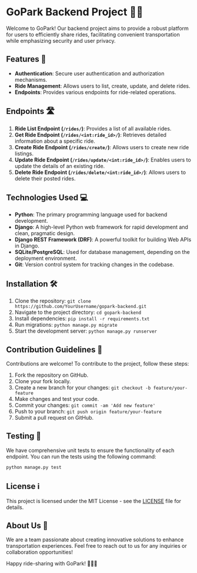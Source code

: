 # GoPark Backend Project 🚗📱

Welcome to GoPark! Our backend project aims to provide a robust platform for users to efficiently share rides, facilitating convenient transportation while emphasizing security and user privacy.

## Features 🌟

- **Authentication**: Secure user authentication and authorization mechanisms.
- **Ride Management**: Allows users to list, create, update, and delete rides.
- **Endpoints**: Provides various endpoints for ride-related operations.

## Endpoints 🛣️

1. **Ride List Endpoint (`/rides/`)**: Provides a list of all available rides.
2. **Get Ride Endpoint (`/rides/<int:ride_id>/`)**: Retrieves detailed information about a specific ride.
3. **Create Ride Endpoint (`/rides/create/`)**: Allows users to create new ride listings.
4. **Update Ride Endpoint (`/rides/update/<int:ride_id>/`)**: Enables users to update the details of an existing ride.
5. **Delete Ride Endpoint (`/rides/delete/<int:ride_id>/`)**: Allows users to delete their posted rides.

## Technologies Used 💻

- **Python**: The primary programming language used for backend development.
- **Django**: A high-level Python web framework for rapid development and clean, pragmatic design.
- **Django REST Framework (DRF)**: A powerful toolkit for building Web APIs in Django.
- **SQLite/PostgreSQL**: Used for database management, depending on the deployment environment.
- **Git**: Version control system for tracking changes in the codebase.

## Installation 🛠️

1. Clone the repository: `git clone https://github.com/YourUsername/gopark-backend.git`
2. Navigate to the project directory: `cd gopark-backend`
3. Install dependencies: `pip install -r requirements.txt`
4. Run migrations: `python manage.py migrate`
5. Start the development server: `python manage.py runserver`

## Contribution Guidelines 🤝

Contributions are welcome! To contribute to the project, follow these steps:

1. Fork the repository on GitHub.
2. Clone your fork locally.
3. Create a new branch for your changes: `git checkout -b feature/your-feature`
4. Make changes and test your code.
5. Commit your changes: `git commit -am 'Add new feature'`
6. Push to your branch: `git push origin feature/your-feature`
7. Submit a pull request on GitHub.

## Testing 🧪

We have comprehensive unit tests to ensure the functionality of each endpoint. You can run the tests using the following command:

```bash
python manage.py test
```

## License ℹ️

This project is licensed under the MIT License - see the [LICENSE](LICENSE) file for details.

## About Us 🚀

We are a team passionate about creating innovative solutions to enhance transportation experiences. Feel free to reach out to us for any inquiries or collaboration opportunities!

Happy ride-sharing with GoPark! 🎉🚀🚗
